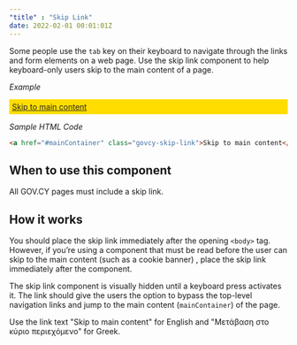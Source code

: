 ```yaml
---
"title" : "Skip Link"
date: 2022-02-01 00:01:01Z
---
```

Some people use the `tab` key on their keyboard to navigate through the links and form elements on a web page. Use the skip link component to help keyboard-only users skip to the main content of a page.

*Example*
<div class="govcy-container govcy-p-4  govcy-br-1 govcy-br-standard govcy-mb-4">
    <a href="#mainContainer" style="background-color: #ffdd00;color: #272525 !important;outline: none;border-bottom: 0 !important;display: block;overflow: hidden;padding: 5px; text-decoration: underline !important;">Skip to main content</a>
</div>

*Sample HTML Code*

```html
<a href="#mainContainer" class="govcy-skip-link">Skip to main content</a>
```
## When to use this component
All GOV.CY pages must include a skip link. 

## How it works
You should place the skip link immediately after the opening `<body>` tag. However, if you’re using a component that must be read before the user can skip to the main content (such as a cookie banner) , place the skip link immediately after the component.

The skip link component is visually hidden until a keyboard press activates it. The link should give the users the option to bypass the top-level navigation links and jump to the main content (`mainContainer`) of the page.

Use the link text "Skip to main content" for English and "Μετάβαση στο κύριο περιεχόμενο" for Greek.
